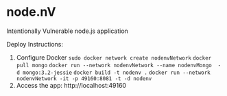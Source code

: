 # node.nV
Intentionally Vulnerable node.js application


Deploy Instructions:
1. Configure Docker
    `sudo docker network create nodenvNetwork`
    `docker pull mongo`
    `docker run --network nodenvNetwork --name nodenvMongo  -d mongo:3.2-jessie`
    `docker build -t nodenv .`
    `docker run --network nodenvNetwork -it -p 49160:8081 -t -d nodenv`
2. Access the app: http://localhost:49160
